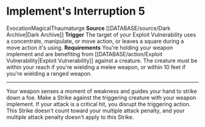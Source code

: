 ﻿---
actions: '[reaction]'
id: '1234'
name: Implement's Interruption
rarity: Common
requirement: You're holding your weapon implement and are benefiting from [[DATABASE/action/Exploit
  Vulnerability|Exploit Vulnerability]] against a creature. The creature must be within
  your reach ifyou're wielding a melee weapon, or within 10 feet if you're wielding
  a ranged weapon.
school: Evocation
source: '[[DATABASE/source/Dark Archive|Dark Archive]]'
trait:
- '[[DATABASE/trait/Evocation|Evocation]]'
- '[[DATABASE/trait/Magical|Magical]]'
- '[[DATABASE/trait/Thaumaturge|Thaumaturge]]'
trigger: The target of your Exploit Vulnerability uses a [[DATABASE/trait/Concentrate|concentrate]]
  , [[DATABASE/trait/Manipulate|manipulate]] , or [[DATABASE/trait/Move|move]] action,
  or leaves a square during a move actionit's using.
type: Action

---
# Implement's Interruption <span class="action-icon">5</span>

<span class="item-trait">Evocation</span><span class="item-trait">Magical</span><span class="item-trait">Thaumaturge</span>
**Source** [[DATABASE/source/Dark Archive|Dark Archive]]
**Trigger** The target of your Exploit Vulnerability uses a concentrate, manipulate, or move action, or leaves a square during a move action it's using.
**Requirements** You're holding your weapon implement and are benefiting from [[DATABASE/action/Exploit Vulnerability|Exploit Vulnerability]] against a creature. The creature must be within your reach if you're wielding a melee weapon, or within 10 feet if you're wielding a ranged weapon.

---
Your weapon senses a moment of weakness and guides your hand to strike down a foe. Make a Strike against the triggering creature with your weapon implement. If your attack is a critical hit, you disrupt the triggering action. This Strike doesn't count toward your multiple attack penalty, and your multiple attack penalty doesn't apply to this Strike.